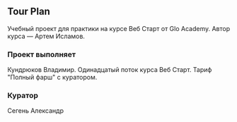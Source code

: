 ## Tour Plan

Учебный проект для практики на курсе Веб Старт от Glo Academy. Автор курса — Артем Исламов.

### Проект выполняет

Кундрюков Владимир. Одинадцатый поток курса Веб Старт. Тариф "Полный фарш" с куратором.

### Куратор

Сегень Александр
